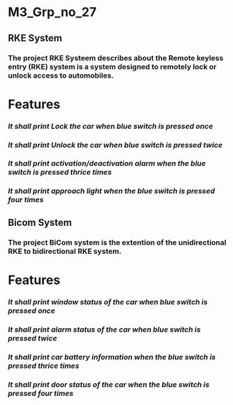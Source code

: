 # M3_Grp_no_27


## RKE System

### **The project RKE Systeem describes about the Remote keyless entry (RKE) system is a system designed to remotely lock or unlock access to automobiles.** 

# Features
### *It shall print Lock the car when blue switch is pressed once*
### *It shall print Unlock the car when blue switch is pressed twice*
### *It shall print activation/deactivation alarm when the blue switch is pressed thrice times*
### *It shall print approach light when the blue switch is pressed four times*


##  Bicom System

### The project BiCom system is the extention of the unidirectional RKE to bidirectional RKE system. 

# Features
### *It shall print window status of the car when blue switch is pressed once*
### *It shall print alarm status of the car when blue switch is pressed twice*
### *It shall print car battery information when the blue switch is pressed thrice times*
### *It shall print door status of the car when the blue switch is pressed four times*
